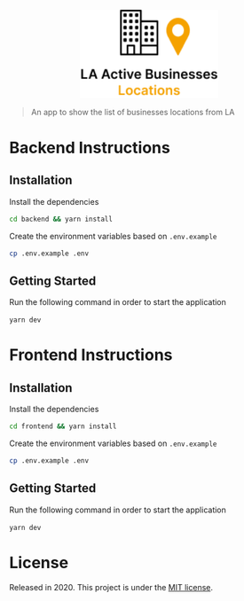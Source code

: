 <p align="center">
  <img src=".github/docs/logo.png" width="250"/>
</p>

> An app to show the list of businesses locations from LA

# Backend Instructions

## Installation

Install the dependencies 
```bash
cd backend && yarn install
```

Create the environment variables based on `.env.example`

```bash
cp .env.example .env
```

## Getting Started

Run the following command in order to start the application

```yarn dev```

# Frontend Instructions

## Installation

Install the dependencies 
```bash
cd frontend && yarn install
```

Create the environment variables based on `.env.example`

```bash
cp .env.example .env
```

## Getting Started

Run the following command in order to start the application

```yarn dev```

# License

Released in 2020.
This project is under the [MIT license](https://github.com/LauraBeatris/hotseat-api/master/LICENSE).
